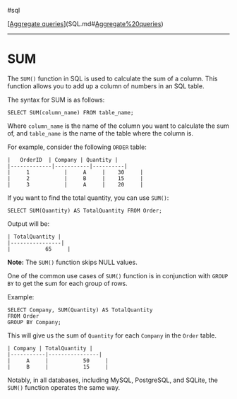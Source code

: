 #sql 

[[Aggregate queries](SQLRoadmap/Aggregate%20queries/index.md)](SQL.md#[Aggregate%20queries](SQLRoadmap/Aggregate%20queries/index.md))

---
# SUM

The `SUM()` function in SQL is used to calculate the sum of a column. This function allows you to add up a column of numbers in an SQL table.

The syntax for SUM is as follows:

```
SELECT SUM(column_name) FROM table_name;
```

Where `column_name` is the name of the column you want to calculate the sum of, and `table_name` is the name of the table where the column is.

For example, consider the following `ORDER` table:

```
|   OrderID  | Company | Quantity |
|-------------|-----------|----------|
|     1           |     A     |    30     |
|     2           |     B     |    15     |
|     3           |     A     |    20     |
```

If you want to find the total quantity, you can use `SUM()`:

```
SELECT SUM(Quantity) AS TotalQuantity FROM Order;
```

Output will be:

```
| TotalQuantity |
|----------------|
|           65     |
```

**Note:** The `SUM()` function skips NULL values.

One of the common use cases of `SUM()` function is in conjunction with `GROUP BY` to get the sum for each group of rows.

Example:

```
SELECT Company, SUM(Quantity) AS TotalQuantity 
FROM Order 
GROUP BY Company;
```

This will give us the sum of `Quantity` for each `Company` in the `Order` table.

```
| Company | TotalQuantity |
|-----------|----------------|
|     A     |           50     |
|     B     |           15     |
```

Notably, in all databases, including MySQL, PostgreSQL, and SQLite, the `SUM()` function operates the same way.